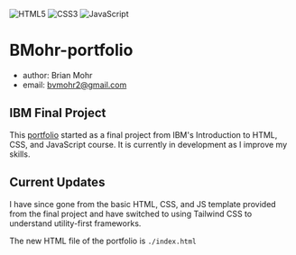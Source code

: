 ![HTML5](https://img.shields.io/badge/html5-%23E34F26.svg?style=for-the-badge&logo=html5&logoColor=white)
![CSS3](https://img.shields.io/badge/css3-%231572B6.svg?style=for-the-badge&logo=css3&logoColor=white)
![JavaScript](https://img.shields.io/badge/javascript-%23323330.svg?style=for-the-badge&logo=javascript&logoColor=%23F7DF1E)

# BMohr-portfolio

- author: Brian Mohr
- email: bvmohr2@gmail.com

## IBM Final Project

This [portfolio](https://bvmohr.github.io/BMohr-portfolio/) started as a final project from IBM's Introduction to HTML, CSS, and JavaScript course. It is currently in development as I improve my skills. 

## Current Updates

I have since gone from the basic HTML, CSS, and JS template provided from the final project and have switched to using Tailwind CSS to understand utility-first frameworks.

The new HTML file of the portfolio is ```./index.html```
